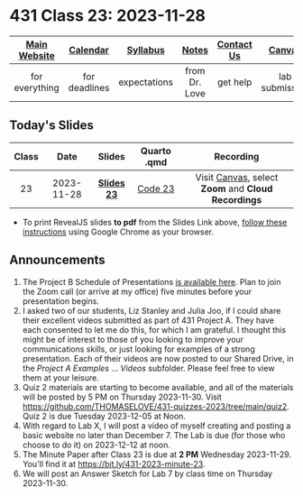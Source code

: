 # 431 Class 23: 2023-11-28

[Main Website](https://thomaselove.github.io/431-2023/) | [Calendar](https://thomaselove.github.io/431-2023/calendar.html) | [Syllabus](https://thomaselove.github.io/431-syllabus-2023/) | [Notes](https://thomaselove.github.io/431-notes/) | [Contact Us](https://thomaselove.github.io/431-2023/contact.html) | [Canvas](https://canvas.case.edu) | [Data and Code](https://github.com/THOMASELOVE/431-data)
:-----------: | :--------------: | :----------: | :---------: | :-------------: | :-----------: | :------------:
for everything | for deadlines | expectations | from Dr. Love | get help | lab submission | for downloads

## Today's Slides

Class | Date | Slides | Quarto .qmd | Recording
:---: | :--------: | :------: | :------: | :-------------:
23 | 2023-11-28 | **[Slides 23](https://thomaselove.github.io/431-slides-2023/class23.html)** | [Code 23](https://thomaselove.github.io/431-slides-2023/class23.qmd) | Visit [Canvas](https://canvas.case.edu/), select **Zoom** and **Cloud Recordings**

- To print RevealJS slides **to pdf** from the Slides Link above, [follow these instructions](https://quarto.org/docs/presentations/revealjs/presenting.html#print-to-pdf) using Google Chrome as your browser.

## Announcements

1. The Project B Schedule of Presentations [is available here](https://github.com/THOMASELOVE/431-classes-2023/blob/main/projB/schedule.md). Plan to join the Zoom call (or arrive at my office) five minutes before your presentation begins.
2. I asked two of our students, Liz Stanley and Julia Joo, if I could share their excellent videos submitted as part of 431 Project A. They have each consented to let me do this, for which I am grateful. I thought this might be of interest to those of you looking to improve your communications skills, or just looking for examples of a strong presentation. Each of their videos are now posted to our Shared Drive, in the *Project A Examples* ... *Videos* subfolder. Please feel free to view them at your leisure.
3. Quiz 2 materials are starting to become available, and all of the materials will be posted by 5 PM on Thursday 2023-11-30. Visit <https://github.com/THOMASELOVE/431-quizzes-2023/tree/main/quiz2>. Quiz 2 is due Tuesday 2023-12-05 at Noon.
4. With regard to Lab X, I will post a video of myself creating and posting a basic website no later than December 7. The Lab is due (for those who choose to do it) on 2023-12-12 at noon.
5. The Minute Paper after Class 23 is due at **2 PM** Wednesday 2023-11-29. You'll find it at <https://bit.ly/431-2023-minute-23>.
6. We will post an Answer Sketch for Lab 7 by class time on Thursday 2023-11-30.
